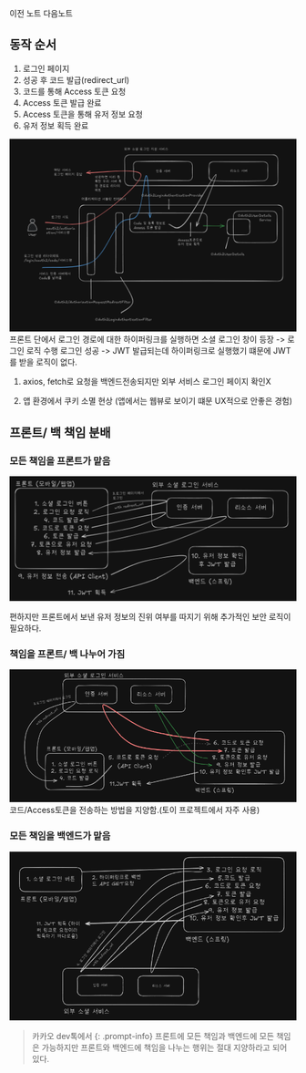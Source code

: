 ---
---

이전 노트
 다음노트
## 동작 순서

1. 로그인 페이지
2. 성공 후 코드 발급(redirect_url)
3. 코드를 통해 Access 토큰 요청
4. Access 토큰 발급 완료
5. Access 토큰을 통해 유저 정보 요청
6. 유저 정보 획득 완료


![image](/assets/img/2025-03-21-동작-원리와-프론트백-책임-분배/Pasted-image-20250317212307.png)
프론트 단에서 로그인 경로에 대한 하이퍼링크를 실행하면
소셜 로그인 창이 등장 -> 로그인 로직 수행
로그인 성공 -> JWT 발급되는데 하이퍼링크로 실행했기 떄문에 JWT를 받을 로직이 없다.

1. axios, fetch로 요청을 백엔드전송되지만 외부 서비스 로그인 페이지 확인X

2. 앱 환경에서 쿠키 소멸 현상 (앱에서는 웹뷰로 보이기 떄문 UX적으로 안좋은 경험)

## 프론트/ 백 책임 분배

### 모든 책임을 프론트가 맡음
![image](/assets/img/2025-03-21-동작-원리와-프론트백-책임-분배/Pasted-image-20250317222706.png)


편하지만 프론트에서 보낸 유저 정보의 진위 여부를 따지기 위해 추가적인 보안 로직이 필요하다.

### 책임을 프론트/ 백 나누어 가짐
![image](/assets/img/2025-03-21-동작-원리와-프론트백-책임-분배/Pasted-image-20250317223723.png)
코드/Access토큰을 전송하는 방법을 지양함.(토이 프로젝트에서 자주 사용)

### 모든 책임을 백엔드가 맡음
![image](/assets/img/2025-03-21-동작-원리와-프론트백-책임-분배/Pasted-image-20250317223814.png)

> 카카오 dev톡에서 
{: .prompt-info}
> 프론트에 모든 책임과 백엔드에 모든 책임은 가능하지만
> 프론트와 백엔드에 책임을 나누는 행위는 절대 지양하라고 되어 있다.

